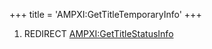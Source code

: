 +++
title = 'AMPXI:GetTitleTemporaryInfo'
+++

1.  REDIRECT
    [AMPXI:GetTitleStatusInfo](AMPXI:GetTitleStatusInfo "wikilink")